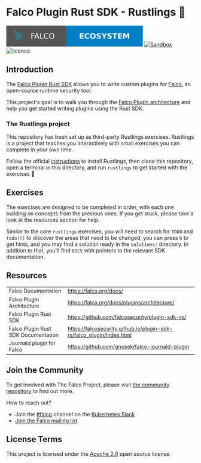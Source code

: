 # Falco Plugin Rust SDK - Rustlings 🦀

[![Falco Ecosystem Repository](https://raw.githubusercontent.com/falcosecurity/evolution/refs/heads/main/repos/badges/falco-ecosystem-blue.svg)](https://github.com/falcosecurity/evolution/blob/main/REPOSITORIES.md#ecosystem-scope) [![Sandbox](https://img.shields.io/badge/status-sandbox-orange?style=for-the-badge)](https://github.com/falcosecurity/evolution/blob/main/REPOSITORIES.md#sandbox)
![licence](https://img.shields.io/github/license/falcosecurity/plugin-sdk-rs?style=for-the-badge)

## Introduction

The [Falco Plugin Rust SDK](https://github.com/falcosecurity/plugin-sdk-rs/) allows you to write custom plugins for [Falco](https://falco.org/), an open-source runtime security tool.

This project's goal is to walk you through the [Falco Plugin architecture](https://falco.org/docs/plugins/architecture/) and help you get started writing plugins using the Rust SDK.

### The Rustlings project

This repository has been set up as third-party Rustlings exercises.
Rustlings is a project that teaches you interactively with small exercises you can complete in your own time.

Follow the official [instructions](https://github.com/rust-lang/rustlings) to install Rustlings, then clone this repository, open a terminal in this directory, and run `rustlings` to get started with the exercises 🚀

## Exercises

The exercises are designed to be completed in order, with each one building on concepts from the previous ones. If you get stuck, please take a look at the resources section for help.

Similar to the core `rustlings` exercises, you will need to search for `TODO` and `todo!()` to discover the areas that need to be changed,
you can press `h` to get hints, and you may find a solution ready in the `solutions/` directory.
In addition to that, you'll find `DOCS` with pointers to the relevant SDK documentation.

## Resources
|                                     |                                                                       |
| ----------------------------------- | --------------------------------------------------------------------- |
| Falco Documentation                 | https://falco.org/docs/                                               |
| Falco Plugin Architecture           | https://falco.org/docs/plugins/architecture/                          |
| Falco Plugin Rust SDK               | https://github.com/falcosecurity/plugin-sdk-rs/                       |
| Falco Plugin Rust SDK Documentation | https://falcosecurity.github.io/plugin-sdk-rs/falco_plugin/index.html |
| Journald plugin for Falco           | https://github.com/gnosek/falco-journald-plugin                       |

## Join the Community

To get involved with The Falco Project, please visit [the community repository](https://github.com/falcosecurity/community) to find out more.

How to reach out?

 - Join the [#falco](https://kubernetes.slack.com/messages/falco) channel on the [Kubernetes Slack](https://slack.k8s.io)
 - [Join the Falco mailing list](https://lists.cncf.io/g/cncf-falco-dev)

## License Terms

This project is licensed under the [Apache 2.0](./LICENSE) open source license.
